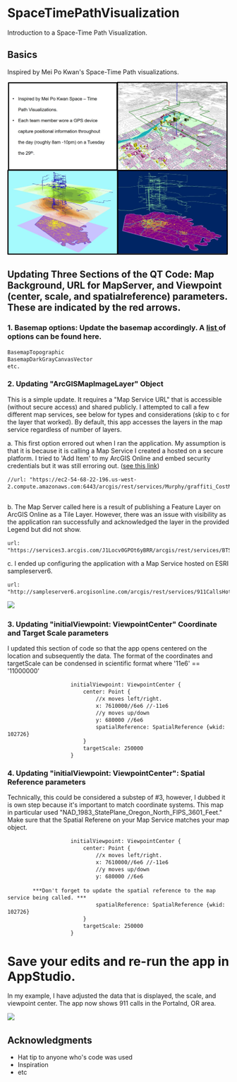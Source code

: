 # SpaceTimePathVisualization
Introduction to a Space-Time Path Visualization.
## Basics

Inspired by Mei Po Kwan's Space-Time Path visualizations.

<img src= "images/MeiPoKwan.jpg" width = "500">

## Updating Three Sections of the QT Code: Map Background, URL for MapServer, and Viewpoint (center, scale, and spatialreference) parameters. These are indicated by the red arrows. 


### 1. Basemap options: Update the basemap accordingly. A <a href = "https://developers.arcgis.com/qt/latest/qml/api-reference/qml-esri-arcgisruntime-basemap.html" target ="_blank"> list </a> of options can be found here. 

```
BasemapTopographic
BasemapDarkGrayCanvasVector
etc.
```

### 2. Updating "ArcGISMapImageLayer" Object

This is a simple update. It requires a "Map Service URL" that is accessible (without secure access) and shared publicly. I attempted to call a few different map services, see below for types and considerations (skip to c for the layer that worked). By default, this app accesses the layers in the map service regardless of number of layers. 

  a. This first option errored out when I ran the application. My assumption is that it is because it is calling a Map Service I created a hosted on a secure platform. I tried to 'Add Item' to my ArcGIS Online and embed security credentials but it was still erroring out. (<a href="http://communityhub.esriuk.com/technicalsupport/2014/7/22/how-to-use-arcgis-server-services-in-arcgis-online.html" target="_blank">see this link</a>)
```
//url: "https://ec2-54-68-22-196.us-west-2.compute.amazonaws.com:6443/arcgis/rest/services/Murphy/graffiti_CostMap_StPaulMN_2015/MapServer"


```

  b. The Map Server called here is a result of publishing a Feature Layer on ArcGIS Online as a Tile Layer. However, there was an issue with visibility as the application ran successfully and acknowledged the layer in the provided Legend but did not show. 

```
url: "https://services3.arcgis.com/J1Locv0GPOt6yBRR/arcgis/rest/services/BTS_Reportings_Tile_Layer/MapServer"
```
  c. I ended up configuring the application with a Map Service hosted on ESRI sampleserver6. 
```
url: "http://sampleserver6.arcgisonline.com/arcgis/rest/services/911CallsHotspot/MapServer"
```
<img src= "images/mapServerOptions.png" width = "500">


### 3. Updating "initialViewpoint: ViewpointCenter" Coordinate and Target Scale parameters

I updated this section of code so that the app opens centered on the location and subsequently the data. The format of the coordinates and targetScale can be condensed in scientific format where '11e6' == '11000000'

```
                    initialViewpoint: ViewpointCenter {
                        center: Point {
                            //x moves left/right. 
                            x: 7610000//6e6 //-11e6
                            //y moves up/down
                            y: 680000 //6e6
                            spatialReference: SpatialReference {wkid: 102726}
                        }
                        targetScale: 250000
                    }
```
### 4. Updating "initialViewpoint: ViewpointCenter": Spatial Reference parameters

Technically, this could be considered a substep of #3, however, I dubbed it is own step because it's important to match coordinate systems. This map in particular used "NAD_1983_StatePlane_Oregon_North_FIPS_3601_Feet." Make sure that the Spatial Referene on your Map Service matches your map object.

```
                    initialViewpoint: ViewpointCenter {
                        center: Point {
                            //x moves left/right. 
                            x: 7610000//6e6 //-11e6
                            //y moves up/down
                            y: 680000 //6e6
                            
        ***Don't forget to update the spatial reference to the map service being called. ***
                            spatialReference: SpatialReference {wkid: 102726}
                        }
                        targetScale: 250000
                    }
```
# Save your edits and re-run the app in AppStudio.
In my example, I have adjusted the data that is displayed, the scale, and viewpoint center. The app now shows 911 calls in the Portalnd, OR area. 

<img src= "images/911HotSpotsApp.png" width = "350">



## Acknowledgments

* Hat tip to anyone who's code was used
* Inspiration
* etc
